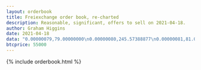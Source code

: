 ```yaml
---
layout: orderbook
title: Freiexchange order book, re-charted
description: Reasonable, significant, offers to sell on 2021-04-18.
author: Graham Higgins
date: 2021-04-18
data: "0.00000079,79.00000000\n0.00000080,245.57388877\n0.00000081,81.00000000\n0.00000082,82.00000000\n0.00000083,83.00000000\n0.00000084,184.00000000\n0.00000085,585.00000000\n0.00000086,186.00000000\n0.00000087,324.25490196\n0.00000088,188.00000000\n0.00000089,292.19354329\n0.00000090,30.00000000\n0.00000091,30.00000000\n0.00000092,30.00000000\n0.00000093,30.00000000\n0.00000094,30.00000000\n0.00000095,250.00000000\n0.00000096,30.00000000\n0.00000097,30.00000000\n0.00000098,30.00000000\n0.00000099,30.00000000\n0.00000100,1030.00000000\n0.00000101,30.00000000\n0.00000102,30.00000000\n0.00000103,30.00000000\n0.00000104,30.00000000\n0.00000105,30.00000000\n0.00000106,30.00000000\n0.00000107,30.00000000\n0.00000108,966.92592592\n0.00000109,2377.94779320\n0.00000110,30.00000000\n0.00000111,30.00000000\n0.00000112,30.00000000\n0.00000113,30.00000000\n0.00000114,30.00000000\n0.00000115,20.00000000\n0.00000116,86.00000000\n0.00000117,20.00000000\n0.00000118,20.00000000\n0.00000119,1821.90344112\n0.00000120,20.00000000\n0.00000121,20.00000000\n0.00000127,300.00000000\n0.00000128,404.00000000\n0.00000129,1000.00000000\n0.00000139,1000.00000000\n0.00000148,944.33783783\n0.00000149,177.00000000\n0.00000150,1030.00000000\n0.00000154,300.00000000\n0.00000155,200.00000000\n0.00000156,300.00000000\n0.00000157,200.00000000\n0.00000158,300.00000000\n0.00000159,200.00000000\n0.00000160,300.00000000\n0.00000161,200.00000000\n0.00000162,400.00000000\n0.00000164,300.00000000\n0.00000165,300.00000000\n0.00000167,600.00000000\n0.00000168,955.21130000\n0.00000169,100.00000000\n0.00000170,100.00000000\n0.00000171,100.00000000\n0.00000172,100.00000000\n0.00000173,100.00000000\n0.00000174,100.00000000\n0.00000175,200.00000000\n0.00000176,200.00000000\n0.00000177,200.00000000\n0.00000179,100.00000000\n0.00000180,100.00000000\n0.00000181,100.00000000\n0.00000182,200.00000000\n0.00000185,100.00000000\n0.00000188,100.00000000\n0.00000189,100.00000000\n0.00000190,100.00000000\n0.00000197,700.00000000\n0.00000198,966.28560000\n0.00000199,100.00000000\n0.00000200,100.00000000\n0.00000220,100.00000000\n0.00000230,100.00000000\n0.00000238,988.88880000\n0.00000250,100.00000000\n0.00000275,100.00000000\n0.00000280,1000.00000000\n0.00000298,1200.00000000\n0.00000300,100.00000000\n0.00000380,1000.00000000\n0.00000400,1100.00000000\n0.00000480,1000.00000000\n0.00000500,1100.00000000\n0.00000600,3600.00000000\n0.00000680,1000.00000000\n0.00000700,100.00000000\n0.00000780,1000.00000000\n0.00000800,1100.00000000\n0.00000880,1000.00000000\n0.00000900,100.00000000\n0.00000980,1000.00000000\n0.00000998,1200.00000000\n0.00001000,1600.00000000\n0.00001014,76.08667301\n0.00001100,100.00000000\n0.00001200,100.00000000\n0.00001300,100.00000000\n0.00001400,171.00000000\n0.00001500,100.00000000\n0.00002000,5100.00000000\n0.00002083,200.00000000\n0.00002500,100.00000000\n0.00003000,5100.00000000\n0.00003072,1099.00000000\n0.00003083,189.38163998\n0.00003456,71.00000000\n0.00003500,100.00000000\n0.00004000,5100.00000000\n0.00004083,200.00000000\n0.00005000,5100.00000000\n0.00005678,71.00000000\n0.00006000,5100.00000000\n0.00006083,200.00000000\n0.00007000,5100.00000000\n0.00008000,5100.00000000\n0.00008083,200.00000000\n0.00009000,100.00000000\n0.00009990,100.00000000\n0.00010000,10100.00000000\n0.00014000,71.00000000\n0.00019990,165.40919015\n0.00020000,100.00000000\n0.00020830,200.00000000\n0.00025000,2500.00000000\n0.00030000,100.00000000\n0.00034560,71.00000000\n0.00040000,110.00000000\n0.00040830,200.00000000\n0.00050000,100.00000000\n0.00056780,71.00000000\n0.00060000,2500.00000000\n0.00060830,200.00000000\n0.00090000,5000.00000000\n0.00095000,5000.00000000\n0.00100000,10120.10450731\n0.00140000,71.00000000\n0.00200000,100.00000000\n0.00208300,200.00000000\n0.00345600,71.00000000\n0.00408300,200.00000000\n0.00600000,1000.00000000\n0.01000000,100.00000000\n0.01400000,71.00000000\n0.02000000,100.00000000\n0.02083000,200.00000000\n0.10000000,5100.00000000\n0.14000000,71.00000000\n0.20000000,100.00000000\n0.30000020,5.00000000\n0.70000020,5.00000000\n0.90000020,5.00000000\n1.00000000,5.00000000\n3.00000000,0.00325577"
btcprice: 55000
---
```



{% include orderbook.html %}


